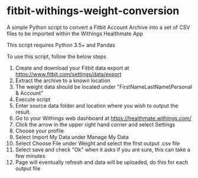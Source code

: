 # fitbit-withings-weight-conversion
A simple Python script to convert a Fitbit Account Archive into a set of CSV files to be imported within the Withings Healthmate App

This script requires Python 3.5+ and Pandas

To use this script, follow the below steps
1. Create and download your Fitbit data export at https://www.fitbit.com/settings/data/export
1. Extract the archive to a known location
1. The weight data should be located under "FirstNameLastName\Personal & Account"
1. Execute script
1. Enter source data folder and location where you wish to output the result.
1. Go to your Withings web dashboard at https://healthmate.withings.com/
1. Click the arrow in the upper right hand corner and select Settings
1. Choose your profile
1. Select Import My Data under Manage My Data
1. Select Choose File under Weight and select the first output .csv file
1. Select save and check "Ok" when it asks if you are sure, this can take a few minutes
1. Page will eventually refresh and data will be uploaded, do this for each output file
